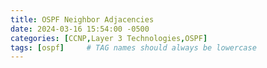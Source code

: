 ```yaml
---
title: OSPF Neighbor Adjacencies
date: 2024-03-16 15:54:00 -0500
categories: [CCNP,Layer 3 Technologies,OSPF]
tags: [ospf]     # TAG names should always be lowercase
---
```



